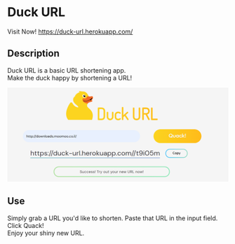 # Duck URL

Visit Now!
https://duck-url.herokuapp.com/

## Description 

Duck URL is a basic URL shortening app.  
Make the duck happy by shortening a URL!

![screenshot](./readme-files/screenshot.png)  

## Use  
  Simply grab a URL you'd like to shorten.
  Paste that URL in the input field.  
  Click Quack!  
  Enjoy your shiny new URL.
